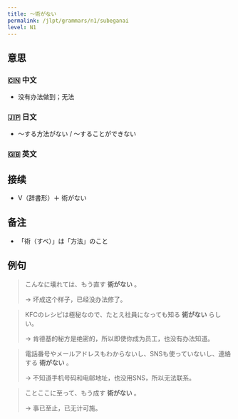 ```yaml
---
title: 〜術がない
permalink: /jlpt/grammars/n1/subeganai
level: N1
---
```


## 意思

### 🇨🇳 中文

- 没有办法做到；无法

### 🇯🇵 日文

- 〜する方法がない / 〜することができない

### 🇬🇧 英文


## 接续

- V（辞書形）＋ 術がない

## 备注

- 「術（すべ）」は「方法」のこと

## 例句

> こんなに壊れては、もう直す **術がない** 。
>
> → 坏成这个样子，已经没办法修了。

> KFCのレシピは極秘なので、たとえ社員になっても知る **術がない** らしい。
>
> → 肯德基的秘方是绝密的，所以即使你成为员工，也没有办法知道。

> 電話番号やメールアドレスもわからないし、SNSも使っていないし、連絡する **術がない** 。
>
> → 不知道手机号码和电邮地址，也没用SNS，所以无法联系。

> ことここに至って、もう成す **術がない** 。
>
> → 事已至止，已无计可施。

